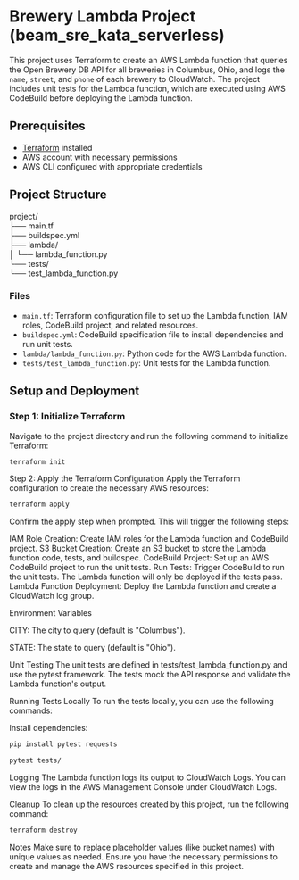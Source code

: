 # Brewery Lambda Project (beam_sre_kata_serverless)

This project uses Terraform to create an AWS Lambda function that queries the Open Brewery DB API for all breweries in Columbus, Ohio, and logs the `name`, `street`, and `phone` of each brewery to CloudWatch. The project includes unit tests for the Lambda function, which are executed using AWS CodeBuild before deploying the Lambda function.

## Prerequisites

- [Terraform](https://www.terraform.io/downloads.html) installed
- AWS account with necessary permissions
- AWS CLI configured with appropriate credentials

## Project Structure

project/  
├── main.tf  
├── buildspec.yml  
├── lambda/  
│ └── lambda_function.py  
└── tests/  
└── test_lambda_function.py  

### Files

- `main.tf`: Terraform configuration file to set up the Lambda function, IAM roles, CodeBuild project, and related resources.
- `buildspec.yml`: CodeBuild specification file to install dependencies and run unit tests.
- `lambda/lambda_function.py`: Python code for the AWS Lambda function.
- `tests/test_lambda_function.py`: Unit tests for the Lambda function.

## Setup and Deployment

### Step 1: Initialize Terraform

Navigate to the project directory and run the following command to initialize Terraform:

```bash
terraform init
```
Step 2: Apply the Terraform Configuration
Apply the Terraform configuration to create the necessary AWS resources:

```bash
terraform apply
```

Confirm the apply step when prompted. This will trigger the following steps:

IAM Role Creation: Create IAM roles for the Lambda function and CodeBuild project.
S3 Bucket Creation: Create an S3 bucket to store the Lambda function code, tests, and buildspec.
CodeBuild Project: Set up an AWS CodeBuild project to run the unit tests.
Run Tests: Trigger CodeBuild to run the unit tests. The Lambda function will only be deployed if the tests pass.
Lambda Function Deployment: Deploy the Lambda function and create a CloudWatch log group.

Environment Variables

CITY: The city to query (default is "Columbus").

STATE: The state to query (default is "Ohio").

Unit Testing
The unit tests are defined in tests/test_lambda_function.py and use the pytest framework. The tests mock the API response and validate the Lambda function's output.

Running Tests Locally
To run the tests locally, you can use the following commands:

Install dependencies:
```bash
pip install pytest requests
```
```bash
pytest tests/
```
Logging
The Lambda function logs its output to CloudWatch Logs. You can view the logs in the AWS Management Console under CloudWatch Logs.

Cleanup
To clean up the resources created by this project, run the following command:
```bash
terraform destroy
```
Notes
Make sure to replace placeholder values (like bucket names) with unique values as needed.
Ensure you have the necessary permissions to create and manage the AWS resources specified in this project.





